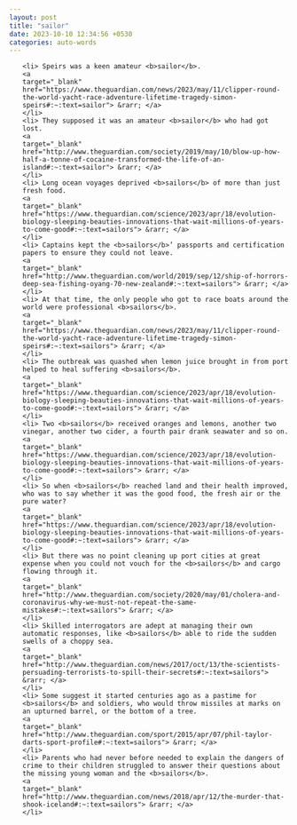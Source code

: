 ```yaml
---
layout: post
title: "sailor"
date: 2023-10-10 12:34:56 +0530
categories: auto-words
---
```

<ol>

    <li> Speirs was a keen amateur <b>sailor</b>.
    <a 
    target="_blank" 
    href="https://www.theguardian.com/news/2023/may/11/clipper-round-the-world-yacht-race-adventure-lifetime-tragedy-simon-speirs#:~:text=sailor"> &rarr; </a>
    </li>
    <li> They supposed it was an amateur <b>sailor</b> who had got lost.
    <a 
    target="_blank" 
    href="http://www.theguardian.com/society/2019/may/10/blow-up-how-half-a-tonne-of-cocaine-transformed-the-life-of-an-island#:~:text=sailor"> &rarr; </a>
    </li>
    <li> Long ocean voyages deprived <b>sailors</b> of more than just fresh food.
    <a 
    target="_blank" 
    href="https://www.theguardian.com/science/2023/apr/18/evolution-biology-sleeping-beauties-innovations-that-wait-millions-of-years-to-come-good#:~:text=sailors"> &rarr; </a>
    </li>
    <li> Captains kept the <b>sailors</b>’ passports and certification papers to ensure they could not leave.
    <a 
    target="_blank" 
    href="http://www.theguardian.com/world/2019/sep/12/ship-of-horrors-deep-sea-fishing-oyang-70-new-zealand#:~:text=sailors"> &rarr; </a>
    </li>
    <li> At that time, the only people who got to race boats around the world were professional <b>sailors</b>.
    <a 
    target="_blank" 
    href="https://www.theguardian.com/news/2023/may/11/clipper-round-the-world-yacht-race-adventure-lifetime-tragedy-simon-speirs#:~:text=sailors"> &rarr; </a>
    </li>
    <li> The outbreak was quashed when lemon juice brought in from port helped to heal suffering <b>sailors</b>.
    <a 
    target="_blank" 
    href="https://www.theguardian.com/science/2023/apr/18/evolution-biology-sleeping-beauties-innovations-that-wait-millions-of-years-to-come-good#:~:text=sailors"> &rarr; </a>
    </li>
    <li> Two <b>sailors</b> received oranges and lemons, another two vinegar, another two cider, a fourth pair drank seawater and so on.
    <a 
    target="_blank" 
    href="https://www.theguardian.com/science/2023/apr/18/evolution-biology-sleeping-beauties-innovations-that-wait-millions-of-years-to-come-good#:~:text=sailors"> &rarr; </a>
    </li>
    <li> So when <b>sailors</b> reached land and their health improved, who was to say whether it was the good food, the fresh air or the pure water?
    <a 
    target="_blank" 
    href="https://www.theguardian.com/science/2023/apr/18/evolution-biology-sleeping-beauties-innovations-that-wait-millions-of-years-to-come-good#:~:text=sailors"> &rarr; </a>
    </li>
    <li> But there was no point cleaning up port cities at great expense when you could not vouch for the <b>sailors</b> and cargo flowing through it.
    <a 
    target="_blank" 
    href="http://www.theguardian.com/society/2020/may/01/cholera-and-coronavirus-why-we-must-not-repeat-the-same-mistakes#:~:text=sailors"> &rarr; </a>
    </li>
    <li> Skilled interrogators are adept at managing their own automatic responses, like <b>sailors</b> able to ride the sudden swells of a choppy sea.
    <a 
    target="_blank" 
    href="http://www.theguardian.com/news/2017/oct/13/the-scientists-persuading-terrorists-to-spill-their-secrets#:~:text=sailors"> &rarr; </a>
    </li>
    <li> Some suggest it started centuries ago as a pastime for <b>sailors</b> and soldiers, who would throw missiles at marks on an upturned barrel, or the bottom of a tree.
    <a 
    target="_blank" 
    href="http://www.theguardian.com/sport/2015/apr/07/phil-taylor-darts-sport-profile#:~:text=sailors"> &rarr; </a>
    </li>
    <li> Parents who had never before needed to explain the dangers of crime to their children struggled to answer their questions about the missing young woman and the <b>sailors</b>.
    <a 
    target="_blank" 
    href="http://www.theguardian.com/news/2018/apr/12/the-murder-that-shook-iceland#:~:text=sailors"> &rarr; </a>
    </li>
